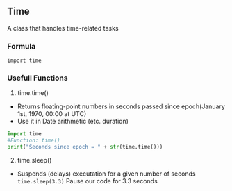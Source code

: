 ## Time
A class that handles time-related tasks

### Formula
`import time`

### Usefull Functions
1. time.time()
- Returns floating-point numbers in seconds passed since epoch(January 1st, 1970, 00:00 at UTC)
- Use it in Date arithmetic (etc. duration)
```python
import time
#Function: time()
print("Seconds since epoch = " + str(time.time()))
```

2. time.sleep()
- Suspends (delays) executation for a given number of seconds `time.sleep(3.3)` Pause our code for 3.3 seconds
